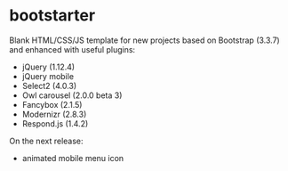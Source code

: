 # bootstarter

Blank HTML/CSS/JS template for new projects based on Bootstrap (3.3.7) and enhanced with useful plugins:
* jQuery (1.12.4)
* jQuery mobile
* Select2 (4.0.3)
* Owl carousel (2.0.0 beta 3)
* Fancybox (2.1.5)
* Modernizr (2.8.3)
* Respond.js (1.4.2)

On the next release:
* animated mobile menu icon
